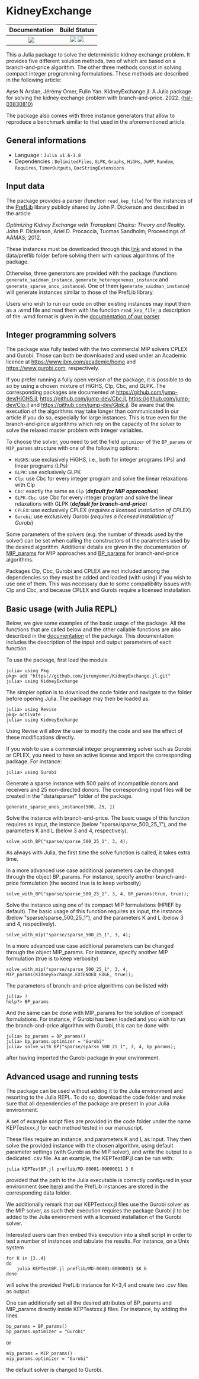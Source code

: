 # KidneyExchange


| **Documentation**                                                 | **Build Status**                                                                                |
|:-----------------------------------------------------------------:|:-----------------------------------------------------------------------------------------------:|
| [![][docs-dev-img]][docs-dev-url] | [![][ci-img]][ci-url] [![][codecov-img]][codecov-url] |


This a Julia package to solve the deterministic kidney exchange problem. It provides five different solution methods, two of which are based on a branch-and-price algorithm. The other three methods consist in solving compact integer programming formulations. These methods are described in the following article:

Ayse N Arslan, Jérémy Omer, Fulin Yan. KidneyExchange.jl: A Julia package for solving the kidney exchange problem with branch-and-price. 2022. [⟨hal-03830810⟩](https://hal.inria.fr/hal-03830810)

The package also comes with three instance generators that allow to reproduce a benchmark similar to that used in the aforementioned article.  

## General informations

* Language : `Julia v1.6-1.8`
* Dependencies : `DelimitedFiles`, `GLPK`, `Graphs`, `HiGHs`, `JuMP`, `Random`, `Requires`, `TimerOutputs`, `DocStringExtensions`

## Input data

The package provides a parser (function `read_kep_file`) for the instances of the [PrefLib](https://www.preflib.org/) library publicly shared by John P. Dickerson and described in the article 

*Optimizing Kidney Exchange with Transplant Chains: Theory and Reality.* John P. Dickerson, Ariel D. Procaccia, Tuomas Sandholm; Proceedings of AAMAS; 2012. 

These instances must be downloaded through this [link](https://plmbox.math.cnrs.fr/d/4c2ac128352b489aafb5/) and stored in the data/preflib folder before solving them with various algorithms of the package.

Otherwise, three generators are provided with the package (functions `generate_saidman_instance`, `generate_heterogeneous_instance` and `generate_sparse_unos_instance`). One of them (`generate_saidman_instance`) will generate instances similar to those of the PrefLib library.

Users who wish to run our code on other existing instances may input them as a .wmd file and read them with the function `read_kep_file`; a description of the .wmd format is given in the [documentation of our parser](https://jeremyomer.github.io/KidneyExchange.jl/dev/functions/#KidneyExchange.read_kep_file-Tuple{AbstractString,%20AbstractString}).

## Integer programming solvers

The package was fully tested with the two commercial MIP solvers CPLEX and Gurobi. Those can both be downloaded and used under an Academic licence at https://www.ibm.com/academic/home and https://www.gurobi.com, respectively.

If you prefer running a fully open version of the package, it is possible to do so by using a chosen mixture of HiGHS, Clp, Cbc, and GLPK. The corresponding packages are documented at https://github.com/jump-dev/HiGHS.jl, https://github.com/jump-dev/Cbc.jl, https://github.com/jump-dev/Clp.jl and https://github.com/jump-dev/Glpk.jl. Be aware that the execution of the algorithms may take longer than communicated in our article if you do so, especially for large instances. This is true even for the branch-and-price algorithms which rely on the capacity of the solver to solve the relaxed master problem with integer variables. 

To choose the solver, you need to set the field `optimizer` of the `BP_params` or `MIP_params` structure with one of the following options:
- `HiGHS`: use exclusively HiGHS, i.e., both for integer programs (IPs) and linear programs (LPs)
- `GLPK`: use exclusively GLPK
- `Clp`: use Cbc for every integer program and solve the linear relaxations with Clp
- `Cbc`: exactly the same as `Clp` (***default for MIP approaches***)
- `GLPK-Cbc`: use Cbc for every integer program and solve the linear relaxations with GLPK (***default for branch-and-price***)
- `CPLEX`: use exclusively CPLEX (_requires a licensed installation of CPLEX_)
- `Gurobi`: use exclusively Gurobi (_requires a licensed installation of Gurobi_)

Some parameters of the solvers (e.g. the number of threads used by the solver) can be set when calling the constructors of the parameters used by the desired algorithm. Additional details are given in the documentation of [MIP_params](https://jeremyomer.github.io/KidneyExchange.jl/dev/types/#KidneyExchange.MIP_params) for MIP approaches and [BP_params](https://jeremyomer.github.io/KidneyExchange.jl/dev/types/#KidneyExchange.BP_params) for branch-and-price algorithms.

Packages Clp, Cbc, Gurobi and CPLEX are not included among the dependencies so they must be added and loaded (with using) if you wish to use one of them. This was necessary due to some compatibility issues with Clp and Cbc, and because CPLEX and Gurobi require a licensed installation. 

## Basic usage (with Julia REPL)

Below, we give some examples of the basic usage of the package. All the functions that are called below and the other callable functions are also described in the [documentation](https://jeremyomer.github.io/KidneyExchange.jl/dev/) of the package. This documentation includes the description of the input and output parameters of each function.

To use the package, first load the module
```
julia> using Pkg
pkg> add "https://github.com/jeremyomer/KidneyExchange.jl.git"
julia> using KidneyExchange
```

The simpler option is to download the code folder and navigate to the folder before opening Julia. The package may then be loaded as:
 ```
julia> using Revise
pkg> activate .
julia> using KidneyExchange
```
Using Revise will allow the user to modify the code and see the effect of these modifications directly.

If you wish to use a commercial integer programming solver such as Gurobi or CPLEX, you need to have an active license and import the corresponding package. For instance: 
 ```
julia> using Gurobi
```

Generate a sparse instance with 500 pairs of incompatible donors and receivers and 25 non-directed donors. The corresponding input files will be created in the "data/sparse/" folder of the package. 

`generate_sparse_unos_instance(500, 25, 1)`

Solve the instance with branch-and-price. The basic usage of this function requires as input, the instance (below "sparse/sparse_500_25_1"), and the parameters K and L (below 3 and 4, respectively). 

`solve_with_BP("sparse/sparse_500_25_1", 3, 4);`

As always with Julia, the first time the solve function is called, it takes extra time. 

In a more advanced use case additional parameters can be changed through the object BP_params. For instance, specify another branch-and-price formulation (the second true is to keep verbosity)

`solve_with_BP("sparse/sparse_500_25_1", 3, 4, BP_params(true, true));`

Solve the instance using one of its compact MIP formulations (HPIEF by default). The basic usage of this function requires as input, the instance (below "sparse/sparse_500_25_1"), and the parameters K and L (below 3 and 4, respectively). 

`solve_with_mip("sparse/sparse_500_25_1", 3, 4);`

In a more advanced use case additional parameters can be changed through the object MIP_params. For instance, specify another MIP formulation (true is to keep verbosity)

`solve_with_mip("sparse/sparse_500_25_1", 3, 4, MIP_params(KidneyExchange.EXTENDED_EDGE, true));`

The parameters of branch-and-price algorithms can be listed with
 ```
julia> ?
help?> BP_params
```
And the same can be done with MIP_params for the solution of compact formulations. For instance, if Gurobi has been loaded and you wish to run the branch-and-price algorithm with Gurobi, this can be done with:
 ```
julia> bp_params = BP_params()
julia> bp_params.optimizer = "Gurobi"
julia> solve_with_BP("sparse/sparse_500_25_1", 3, 4, bp_params);
```
after having imported the Gurobi package in your environment. 

## Advanced usage and running tests 

The package can be used without adding it to the Julia environment and resorting to the Julia REPL. To do so, download the code folder and make sure that all dependencies of the package are present in your Julia environment. 

A set of example script files are provided in the code folder under the name KEPTestxxx.jl for each method tested in our manuscript. 

These files require an instance, and parameters K and L as input. They then solve the provided instance with the chosen algorithm, using default parameter settings (with Gurobi as the MIP solver), and write the output to a dedicated .csv file. 
As an example, the KEPTestBP.jl can be run with:

`julia KEPTestBP.jl preflib/MD-00001-00000011 3 6`

provided that the path to the Julia executable is correctly configured in your environment (see [here](https://julialang.org/downloads/platform/)) and the PrefLib instances are stored in the corresponding data folder. 

We additionally remark that our KEPTestxxx.jl files use the Gurobi solver as the MIP solver, as such their execution requires the package Gurobi.jl to be added to the Julia environment with a licensed installation of the Gurobi solver.    

Interested users can then embed this execution into a shell script in order to test a number of instances and tabulate the results. For instance, on a Unix system 

```
for K in {3..4}
do
    julia KEPTestBP.jl preflib/MD-00001-00000011 $K 6
done
```
will solve the provided PrefLib instance for K=3,4 and create two .csv files as output. 

One can additionally set all the desired attributes of BP_params and MIP_params directly inside KEPTestxxx.jl files. For instance, by adding the lines  
```
bp_params = BP_params()
bp_params.optimizer = "Gurobi"
 ```
or 
```
mip_params = MIP_params()
mip_params.optimizer = "Gurobi"
```
the default solver is changed to Gurobi.

[docs-dev-img]: https://img.shields.io/badge/docs-dev-blue.svg
[docs-dev-url]: https://jeremyomer.github.io/KidneyExchange.jl/dev/

[ci-img]: https://github.com/jeremyomer/KidneyExchange.jl/workflows/CI/badge.svg?branch=master
[ci-url]: https://github.com/jeremyomer/KidneyExchange.jl/actions?query=workflow%3A%22CI%22

[codecov-img]: https://codecov.io/gh/jeremyomer/KidneyExchange.jl/branch/master/graph/badge.svg
[codecov-url]: https://codecov.io/gh/jeremyomer/KidneyExchange.jl
